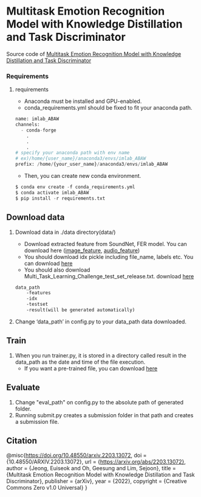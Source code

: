 # Multitask Emotion Recognition Model with Knowledge Distillation and Task Discriminator
Source code of [Multitask Emotion Recognition Model with Knowledge Distillation and Task Discriminator](https://arxiv.org/abs/2203.13072)

### Requirements

1. requirements
    
    - Anaconda must be installed and GPU-enabled.
    - conda_requirements.yml should be fixed to fit your anaconda path.
    
    ```python
    name: imlab_ABAW
    channels:
      - conda-forge
        .
        .
        .
    # specify your anaconda path with env name
    # ex)/home/{user_name}/anaconda3/envs/imlab_ABAW
    prefix: /home/{your_user_name}/anaconda3/envs/imlab_ABAW
    ```
    
    - Then, you can create new conda environment.
    
    ```python
    $ conda env create -f conda_requirements.yml
    $ conda activate imlab_ABAW
    $ pip install -r requirements.txt
    ```
    

## Download data

1. Download data in ./data directory(data/)
    - Download extracted feature from SoundNet, FER model. You can download here ([image_feature](https://www.dropbox.com/s/eaq76d5xouo5glu/image_t%282%29_s%2810%29.zip?dl=0), [audio_feature](https://www.dropbox.com/s/zzcll6sk04jva3x/audio.zip?dl=0))
    - You should download idx pickle including file_name, labels etc. You can download [here](https://www.dropbox.com/s/s6cz3f1ivce5xai/idx.zip?dl=0)
    - You should also download Multi_Task_Learning_Challenge_test_set_release.txt. download [here](https://www.dropbox.com/s/cvfyq6knsr9bkzy/testset.zip?dl=0)
    
    ```markdown
    data_path
    	-features
    	-idx
    	-testset
    	-result(will be generated automatically)
    ```
    
2. Change ‘data_path’ in config.py to your data_path data downloaded. 

## Train

1. When you run trainer.py, it is stored in a directory called result in the data_path as the date and time of the file execution.
    - If you want a pre-trained file,  you can download [here](https://www.dropbox.com/s/sb5trorb50kwacq/pre_trained.zip?dl=0)

## Evaluate

1. Change "eval_path" on config.py to the absolute path of generated folder.
2. Running submit.py creates a submission folder in that path and creates a submission file.

## Citation
@misc{https://doi.org/10.48550/arxiv.2203.13072,
  doi = {10.48550/ARXIV.2203.13072},
  url = {https://arxiv.org/abs/2203.13072},
  author = {Jeong, Euiseok and Oh, Geesung and Lim, Sejoon},
  title = {Multitask Emotion Recognition Model with Knowledge Distillation and Task Discriminator},
  publisher = {arXiv},
  year = {2022},
  copyright = {Creative Commons Zero v1.0 Universal}
}
